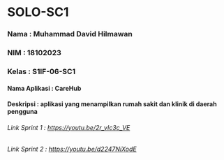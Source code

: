 # SOLO-SC1
### Nama  : Muhammad David Hilmawan
### NIM   : 18102023
### Kelas : S1IF-06-SC1
#### Nama Aplikasi : CareHub
#### Deskripsi : aplikasi yang menampilkan rumah sakit dan klinik di daerah pengguna
###### Link Sprint 1 : https://youtu.be/2r_vIc3c_VE
###### Link Sprint 2 : https://youtu.be/d2247NiXodE
